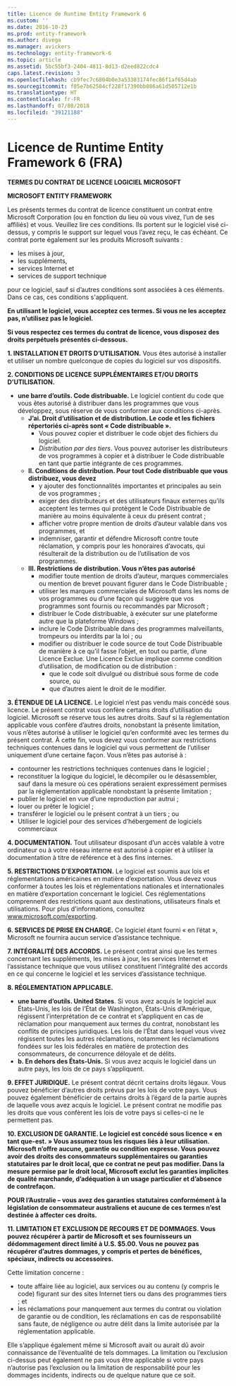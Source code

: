 ```yaml
---
title: Licence de Runtime Entity Framework 6
ms.custom: ''
ms.date: 2016-10-23
ms.prod: entity-framework
ms.author: divega
ms.manager: avickers
ms.technology: entity-framework-6
ms.topic: article
ms.assetid: 5bc55bf3-2404-4811-8d13-d2eed822cdc4
caps.latest.revision: 3
ms.openlocfilehash: cb9fec7c6804b0e3a53303174fec86f1af65d4ab
ms.sourcegitcommit: f05e7b62584cf228f17390bb086a61d505712e1b
ms.translationtype: HT
ms.contentlocale: fr-FR
ms.lasthandoff: 07/08/2018
ms.locfileid: "39121188"
---
```

# <a name="entity-framework-6-runtime-license-enu"></a>Licence de Runtime Entity Framework 6 (FRA)
**TERMES DU CONTRAT DE LICENCE LOGICIEL MICROSOFT**

**MICROSOFT ENTITY FRAMEWORK**

Les présents termes du contrat de licence constituent un contrat entre Microsoft Corporation (ou en fonction du lieu où vous vivez, l’un de ses affiliés) et vous. Veuillez lire ces conditions. Ils portent sur le logiciel visé ci-dessus, y compris le support sur lequel vous l’avez reçu, le cas échéant. Ce contrat porte également sur les produits Microsoft suivants :

-   les mises à jour,
-   les suppléments,
-   services Internet et
-   services de support technique

pour ce logiciel, sauf si d’autres conditions sont associées à ces éléments. Dans ce cas, ces conditions s'appliquent.

**En utilisant le logiciel, vous acceptez ces termes. Si vous ne les acceptez pas, n’utilisez pas le logiciel.**

**Si vous respectez ces termes du contrat de licence, vous disposez des droits perpétuels présentés ci-dessous.**

**1.    INSTALLATION ET DROITS D’UTILISATION.** Vous êtes autorisé à installer et utiliser un nombre quelconque de copies du logiciel sur vos dispositifs.

**2.    CONDITIONS DE LICENCE SUPPLÉMENTAIRES ET/OU DROITS D’UTILISATION.**

-   **une barre d’outils.    Code distribuable.** Le logiciel contient du code que vous êtes autorisé à distribuer dans les programmes que vous développez, sous réserve de vous conformer aux conditions ci-après.
    -   **J’ai.      Droit d’utilisation et de distribution. Le code et les fichiers répertoriés ci-après sont « Code distribuable ».**
        -   Vous pouvez copier et distribuer le code objet des fichiers du logiciel.
        -   *Distribution par des tiers*. Vous pouvez autoriser les distributeurs de vos programmes à copier et à distribuer le Code distribuable en tant que partie intégrante de ces programmes.
    -   **II.    Conditions de distribution. Pour tout Code distribuable que vous distribuez, vous devez**
        -   y ajouter des fonctionnalités importantes et principales au sein de vos programmes ;
        -   exiger des distributeurs et des utilisateurs finaux externes qu’ils acceptent les termes qui protègent le Code Distribuable de manière au moins équivalente à ceux du présent contrat ;
        -   afficher votre propre mention de droits d’auteur valable dans vos programmes, et
        -   indemniser, garantir et défendre Microsoft contre toute réclamation, y compris pour les honoraires d’avocats, qui résulterait de la distribution ou de l’utilisation de vos programmes.
    -   **III.   Restrictions de distribution. Vous n’êtes pas autorisé**
        -   modifier toute mention de droits d’auteur, marques commerciales ou mention de brevet pouvant figurer dans le Code Distribuable ;
        -   utiliser les marques commerciales de Microsoft dans les noms de vos programmes ou d’une façon qui suggère que vos programmes sont fournis ou recommandés par Microsoft ;
        -   distribuer le Code distribuable, à exécuter sur une plateforme autre que la plateforme Windows ;
        -   inclure le Code Distribuable dans des programmes malveillants, trompeurs ou interdits par la loi ; ou
        -   modifier ou distribuer le code source de tout Code Distribuable de manière à ce qu’il fasse l’objet, en tout ou partie, d’une Licence Exclue. Une Licence Exclue implique comme condition d’utilisation, de modification ou de distribution :
            -   que le code soit divulgué ou distribué sous forme de code source, ou
            -   que d’autres aient le droit de le modifier.

**3.    ÉTENDUE DE LA LICENCE.** Le logiciel n’est pas vendu mais concédé sous licence. Le présent contrat vous confère certains droits d’utilisation du logiciel. Microsoft se réserve tous les autres droits. Sauf si la réglementation applicable vous confère d’autres droits, nonobstant la présente limitation, vous n’êtes autorisé à utiliser le logiciel qu’en conformité avec les termes du présent contrat. À cette fin, vous devez vous conformer aux restrictions techniques contenues dans le logiciel qui vous permettent de l’utiliser uniquement d’une certaine façon. Vous n’êtes pas autorisé à :

-   contourner les restrictions techniques contenues dans le logiciel ;
-   reconstituer la logique du logiciel, le décompiler ou le désassembler, sauf dans la mesure où ces opérations seraient expressément permises par la réglementation applicable nonobstant la présente limitation ;
-   publier le logiciel en vue d’une reproduction par autrui ;
-   louer ou prêter le logiciel ;
-   transférer le logiciel ou le présent contrat à un tiers ; ou
-   Utiliser le logiciel pour des services d’hébergement de logiciels commerciaux

**4.    DOCUMENTATION.** Tout utilisateur disposant d’un accès valable à votre ordinateur ou à votre réseau interne est autorisé à copier et à utiliser la documentation à titre de référence et à des fins internes.

**5.    RESTRICTIONS D’EXPORTATION.** Le logiciel est soumis aux lois et réglementations américaines en matière d’exportation. Vous devez vous conformer à toutes les lois et réglementations nationales et internationales en matière d’exportation concernant le logiciel. Ces réglementations comprennent des restrictions quant aux destinations, utilisateurs finals et utilisations. Pour plus d'informations, consultez www.microsoft.com/exporting.

**6.    SERVICES DE PRISE EN CHARGE.** Ce logiciel étant fourni « en l’état », Microsoft ne fournira aucun service d’assistance technique.

**7.    INTÉGRALITÉ DES ACCORDS.** Le présent contrat ainsi que les termes concernant les suppléments, les mises à jour, les services Internet et l’assistance technique que vous utilisez constituent l’intégralité des accords en ce qui concerne le logiciel et les services d’assistance technique.

**8.    RÉGLEMENTATION APPLICABLE.**

-   **une barre d’outils.    United States**. Si vous avez acquis le logiciel aux États-Unis, les lois de l’État de Washington, États-Unis d’Amérique, régissent l’interprétation de ce contrat et s’appliquent en cas de réclamation pour manquement aux termes du contrat, nonobstant les conflits de principes juridiques. Les lois de l’État dans lequel vous vivez régissent toutes les autres réclamations, notamment les réclamations fondées sur les lois fédérales en matière de protection des consommateurs, de concurrence déloyale et de délits.
-   **b.    En dehors des États-Unis.** Si vous avez acquis le logiciel dans un autre pays, les lois de ce pays s’appliquent.

**9.    EFFET JURIDIQUE.** Le présent contrat décrit certains droits légaux. Vous pouvez bénéficier d’autres droits prévus par les lois de votre pays. Vous pouvez également bénéficier de certains droits à l’égard de la partie auprès de laquelle vous avez acquis le logiciel. Le présent contrat ne modifie pas les droits que vous confèrent les lois de votre pays si celles-ci ne le permettent pas.

**10.   EXCLUSION DE GARANTIE. Le logiciel est concédé sous licence « en tant que-est. » Vous assumez tous les risques liés à leur utilisation. Microsoft n’offre aucune, garantie ou condition expresse. Vous pouvez avoir des droits des consommateurs supplémentaires ou garanties statutaires par le droit local, que ce contrat ne peut pas modifier. Dans la mesure permise par le droit local, Microsoft exclut les garanties implicites de qualité marchande, d’adéquation à un usage particulier et d’absence de contrefaçon.**

**POUR l’Australie – vous avez des garanties statutaires conformément à la législation de consommateur australiens et aucune de ces termes n’est destinée à affecter ces droits.**

**11.   LIMITATION ET EXCLUSION DE RECOURS ET DE DOMMAGES. Vous pouvez récupérer à partir de Microsoft et ses fournisseurs un dédommagement direct limité à U.S. $5.00. Vous ne pouvez pas récupérer d’autres dommages, y compris et pertes de bénéfices, spéciaux, indirects ou accessoires.**

Cette limitation concerne :

-   toute affaire liée au logiciel, aux services ou au contenu (y compris le code) figurant sur des sites Internet tiers ou dans des programmes tiers ; et
-   les réclamations pour manquement aux termes du contrat ou violation de garantie ou de condition, les réclamations en cas de responsabilité sans faute, de négligence ou autre délit dans la limite autorisée par la réglementation applicable.

Elle s’applique également même si Microsoft avait ou aurait dû avoir connaissance de l’éventualité de tels dommages. La limitation ou l’exclusion ci-dessus peut également ne pas vous être applicable si votre pays n’autorise pas l’exclusion ou la limitation de responsabilité pour les dommages incidents, indirects ou de quelque nature que ce soit.
